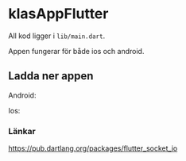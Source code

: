 # klasAppFlutter 

All kod ligger i `lib/main.dart`.

Appen fungerar för både ios och android.

## Ladda ner appen

Android:

Ios:

### Länkar

https://pub.dartlang.org/packages/flutter_socket_io
